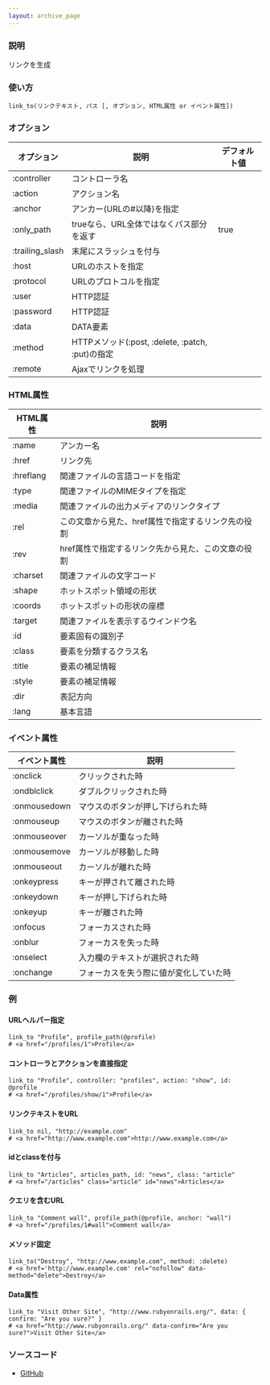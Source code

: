 ```yaml
---
layout: archive_page
---
```

### 説明
リンクを生成

### 使い方
    link_to(リンクテキスト, パス [, オプション, HTML属性 or イベント属性])

### オプション

オプション           | 説明                                        | デフォルト値
----------------|--------------------------------------------|-------
:controller     | コントローラ名                                    |
:action         | アクション名                                     |
:anchor         | アンカー(URLの#以降)を指定                        |
:only_path      | trueなら、URL全体ではなくパス部分を返す                | true
:trailing_slash | 末尾にスラッシュを付与                             |
:host           | URLのホストを指定                                |
:protocol       | URLのプロトコルを指定                              |
:user           | HTTP認証                                    |
:password       | HTTP認証                                    |
:data           | DATA要素                                    |
:method         | HTTPメソッド(:post, :delete, :patch, :put)の指定 |
:remote         | Ajaxでリンクを処理                               |

### HTML属性

HTML属性     | 説明
----------|------------------------------------------
:name     | アンカー名
:href     | リンク先
:hreflang | 関連ファイルの言語コードを指定
:type     | 関連ファイルのMIMEタイプを指定
:media    | 関連ファイルの出力メディアのリンクタイプ
:rel      | この文章から見た、href属性で指定するリンク先の役割
:rev      | href属性で指定するリンク先から見た、この文章の役割
:charset  | 関連ファイルの文字コード
:shape    | ホットスポット領域の形状
:coords   | ホットスポットの形状の座標
:target   | 関連ファイルを表示するウインドウ名
:id       | 要素固有の識別子
:class    | 要素を分類するクラス名
:title    | 要素の補足情報
:style    | 要素の補足情報
:dir      | 表記方向
:lang     | 基本言語

### イベント属性

イベント属性     | 説明
-------------|--------------------
:onclick     | クリックされた時
:ondblclick  | ダブルクリックされた時
:onmousedown | マウスのボタンが押し下げられた時
:onmouseup   | マウスのボタンが離された時
:onmouseover | カーソルが重なった時
:onmousemove | カーソルが移動した時
:onmouseout  | カーソルが離れた時
:onkeypress  | キーが押されて離された時
:onkeydown   | キーが押し下げられた時
:onkeyup     | キーが離された時
:onfocus     | フォーカスされた時
:onblur      | フォーカスを失った時
:onselect    | 入力欄のテキストが選択された時
:onchange    | フォーカスを失う際に値が変化していた時

### 例
#### URLヘルパー指定
    link_to "Profile", profile_path(@profile)
    # <a href="/profiles/1">Profile</a>

#### コントローラとアクションを直接指定
    link_to "Profile", controller: "profiles", action: "show", id: @profile
    # <a href="/profiles/show/1">Profile</a>

#### リンクテキストをURL
    link_to nil, "http://example.com"
    # <a href="http://www.example.com">http://www.example.com</a>

#### idとclassを付与
    link_to "Articles", articles_path, id: "news", class: "article"
    # <a href="/articles" class="article" id="news">Articles</a>

#### クエリを含むURL
    link_to "Comment wall", profile_path(@profile, anchor: "wall")
    # <a href="/profiles/1#wall">Comment wall</a>

#### メソッド固定
    link_to("Destroy", "http://www.example.com", method: :delete)
    # <a href='http://www.example.com' rel="nofollow" data-method="delete">Destroy</a>

#### Data属性
    link_to "Visit Other Site", "http://www.rubyonrails.org/", data: { confirm: "Are you sure?" }
    # <a href="http://www.rubyonrails.org/" data-confirm="Are you sure?">Visit Other Site</a>

### ソースコード
* [GitHub](https://github.com/rails/rails/blob/ac30e389ecfa0e26e3d44c1eda8488ddf63b3ecc/actionview/lib/action_view/helpers/url_helper.rb#L196)